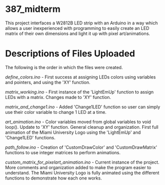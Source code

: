 # 387_midterm
This project interfaces a W2812B LED strip with an Arduino in a way which allows a user inexperienced with programming to easily create an LED matrix of their own dimensions and light it up with pixel art/animations.

# Descriptions of Files Uploaded
The following is the order in which the files were created.

*define_colors.ino* - First success at assigning LEDs colors using variables and pointers, and using the 'XY' function.

*matrix_working.ino* - First instance of the 'LightEmUp' function to assign LEDs with a matrix. Changes made to 'XY' function.

*matrix_and_change1.ino* - Added 'Change1LED' function so user can simply use their color variable to change 1 LED at a time.

*art_animation.ino* - Color variables moved from global variables to void loop(). Update to 'XY' function. General cleanup and organization. First full animation of the Miami University Logo using the 'LightEmUp' and 'Change1LED' functions.

*path_follow.ino* - Creation of 'CustomDrawColor' and 'CustomDrawMatrix' functions to use integer matrices to perform animations.

*custom_matrix_for_pixelart_animation.ino* - Current instance of the project. More comments and organization added to make the program easier to understand. The Miami University Logo is fully animated using the different functions to demonstrate how each one works.
